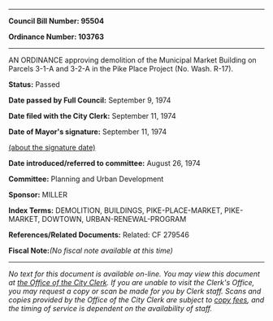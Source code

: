 

********

**Council Bill Number: 95504**
   
**Ordinance Number: 103763**
********

 AN ORDINANCE approving demolition of the Municipal Market Building on Parcels 3-1-A and 3-2-A in the Pike Place Project (No. Wash. R-17).

**Status:** Passed
   
**Date passed by Full Council:** September 9, 1974
   
**Date filed with the City Clerk:** September 11, 1974
   
**Date of Mayor's signature:** September 11, 1974
   
[(about the signature date)](/~public/approvaldate.htm)
   
   
   
**Date introduced/referred to committee:** August 26, 1974
   
**Committee:** Planning and Urban Development
   
**Sponsor:** MILLER
   
   
**Index Terms:** DEMOLITION, BUILDINGS, PIKE-PLACE-MARKET, PIKE-MARKET, DOWTOWN, URBAN-RENEWAL-PROGRAM

**References/Related Documents:** Related: CF 279546

**Fiscal Note:**_(No fiscal note available at this time)_
********

_No text for this document is available on-line. You may view this document at [the Office of the City Clerk](http://www.seattle.gov/leg/clerk/contactUs.htm). If you are unable to visit the Clerk's Office, you may request a copy or scan be made for you by Clerk staff. Scans and copies provided by the Office of the City Clerk are subject to [copy fees](http://clerk.seattle.gov/~public/clerkfees.htm), and the timing of service is dependent on the availability of staff._

